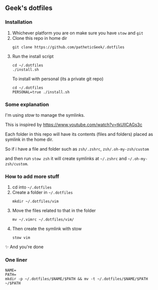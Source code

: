 ## Geek's dotfiles

### Installation

1. Whichever platform you are on make sure you have `stow` and `git`
2. Clone this repo in home dir
    ```
    git clone https://github.com/patheticGeek/.dotfiles
    ```
3. Run the install script
    ```
    cd ~/.dotfiles
    ./install.sh
    ```
    To install with personal (its a private git repo)
    ```
    cd ~/.dotfiles
    PERSONAL=true ./install.sh
    ```

### Some explanation

I'm using _stow_ to manage the symlinks.

This is inspired by https://www.youtube.com/watch?v=tkUllCAGs3c

Each folder in this repo will have its contents (files and folders) placed as symlink in the home dir.

So if i have a file and folder such as `zsh/.zshrc`, `zsh/.oh-my-zsh/custom`

and then run `stow zsh` it will create symlinks at `~/.zshrc` and `~/.oh-my-zsh/custom`.

### How to add more stuff

1. cd into `~/.dotfiles`
2. Create a folder in `~/.dotfiles`
    ```
    mkdir ~/.dotfiles/vim
    ```
3. Move the files related to that in the folder
    ```
    mv ~/.vimrc ~/.dotfiles/vim/
    ```
4. Then create the symlink with stow
    ```
    stow vim
    ```

✨ And you're done

### One liner

```
NAME=
PATH=
mkdir -p ~/.dotfiles/$NAME/$PATH && mv -t ~/.dotfiles/$NAME/$PATH ~/$PATH
```
